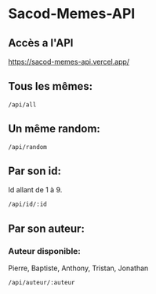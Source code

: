 # Sacod-Memes-API

## Accès a l'API

https://sacod-memes-api.vercel.app/

## Tous les mêmes:

`/api/all`

## Un même random:

`/api/random`

## Par son id:

Id allant de 1 à 9.

`/api/id/:id`

## Par son auteur:

### Auteur disponible:

Pierre, Baptiste, Anthony, Tristan, Jonathan

`/api/auteur/:auteur`

